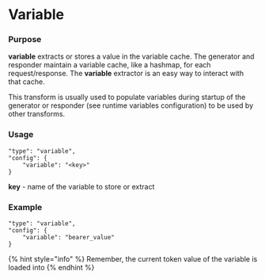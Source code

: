 # Variable

### Purpose

**variable** extracts or stores a value in the variable cache. The generator and responder maintain a variable cache, like a hashmap, for each request/response. The **variable** extractor is an easy way to interact with that cache.

This transform is usually used to populate variables during startup of the generator or responder (see runtime variables configuration) to be used by other transforms.

### Usage

```
"type": "variable",
"config": {
    "variable": "<key>"
}
```

**key** - name of the variable to store or extract

### Example

```
"type": "variable",
"config": {
    "variable": "bearer_value"
}
```

{% hint style="info" %}
Remember, the current token value of the variable is loaded into&#x20;
{% endhint %}
